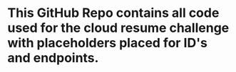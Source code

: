# This GitHub Repo contains all code used for the cloud resume challenge with placeholders placed for ID's and endpoints. 
